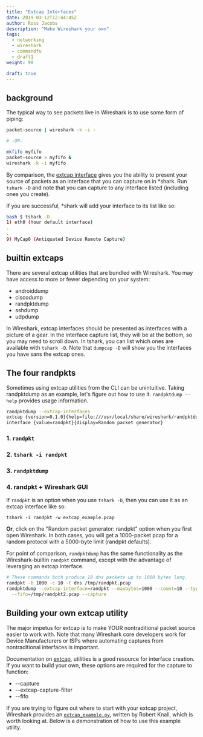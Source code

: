 ```yaml
---
title: "Extcap Interfaces"
date: 2019-03-12T12:44:45Z
author: Ross Jacobs
description: "Make Wireshark your own"
tags:
  - networking
  - wireshark
  - commandfu
  - draft1
weight: 90

draft: true
---
```


## background

The typical way to see packets live in Wireshark is to use some form of piping:

```bash
packet-source | wireshark -k -i - 

# -OR-

mkfifo myfifo
packet-source > myfifo & 
wireshark -k -i myfifo 
```

By comparison, the [extcap
interface](https://www.wireshark.org/docs/man-pages/extcap.html) gives you the
ability to present your source of packets as an interface that you can capture
on in *shark. Run `tshark -D` and note that you can capture to any interface
listed (including ones you create).

If you are successful, *shark will add your interface to its list like so:

```bash
bash $ tshark -D
1) eth0 (Your default interface)
.
.
9) MyCap0 (Antiquated Device Remote Capture) 
```

## builtin extcaps

There are several extcap utilities that are bundled with Wireshark.
You may have access to more or fewer depending on your system:

- androiddump
- ciscodump
- randpktdump
- sshdump
- udpdump

In Wireshark, extcap interfaces should be presented as interfaces with a picture
of a gear. In the interface capture list, they will be at the bottom, so you may
need to scroll down. In tshark, you can list which ones are available with
`tshark -D`. Note that `dumpcap -D` will show you the interfaces you have sans
the extcap ones.

## The four randpkts

Sometimes using extcap utilities from the CLI can be unintuitive. 
Taking randpktdump as an example, let's figure out how to use it. 
`randpktdump --help` provides usage information. 

```bash
randpktdump --extcap-interfaces
extcap {version=0.1.0}{help=file:///usr/local/share/wireshark/randpktdump.html}
interface {value=randpkt}{display=Random packet generator}
```

### 1. `randpkt`

### 2. `tshark -i randpkt`

### 3. `randpktdump`

### 4. randpkt + Wireshark GUI

If `randpkt` is an option when you use `tshark -D`, then you can use it as an
extcap interface like so: 

    tshark -i randpkt -w extcap_example.pcap

__Or__, click on the "Random packet generator: randpkt" option when you first open
Wireshark. In both cases, you will get a 1000-packet pcap for a random protocol
with a 5000-byte limit (randpkt defaults).


For point of comparison, `randpktdump` has the same functionality as the
Wireshark-builtin `randpkt` command, except with the advantage of leveraging an
extcap interface.

```bash
# These commands both produce 10 dns packets up to 1000 bytes long.
randpkt -b 1000 -c 10 -t dns /tmp/randpkt.pcap
randpktdump --extcap-interface=randpkt --maxbytes=1000 --count=10 --type=dns \
  --fifo=/tmp/randpkt2.pcap --capture
```

## Building your own extcap utility

The major impetus for extcap is to make YOUR nontraditional packet source
easier to work with. Note that many Wireshark core developers work for
Device Manufacturers or ISPs where automating captures from nontraditional
interfaces is important. 

Documentation on
[extcap](https://www.wireshark.org/docs/wsdg_html_chunked/ChCaptureExtcap.html),
utilities is a good resource for interface creation. If you want to build your
own, these options are required for the capture to function:

- --capture
- --extcap-capture-filter 
- --fifo

If you are trying to figure out where to start with your extcap project,
Wireshark provides an
[`extcap_example.py`](https://github.com/wireshark/wireshark/blob/master/doc/extcap_example.py),
written by Robert Knall, which is worth looking at. Below is a demonstration of
how to use this example utility.
<script id="asciicast-nt1WaIPrYEyrO1uxmnlnBbpvX" src="https://asciinema.org/a/nt1WaIPrYEyrO1uxmnlnBbpvX.js" async></script>

